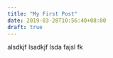 ```yaml
---
title: "My First Post"
date: 2019-03-28T10:56:40+08:00
draft: true
---
```


alsdkjf lsadkjf lsda fajsl fk